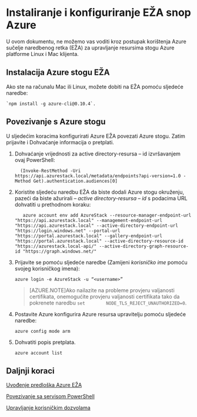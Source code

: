 <properties
    pageTitle="Povezivanje s Azure snop s EŽA | Microsoft Azure"
    description="Saznajte kako koristiti različite platforme sučelja naredbenog retka (EŽA) da biste upravljali i implementacija resurse u stogu Azure"
    services="azure-stack"
    documentationCenter=""
    authors="HeathL17"
    manager="byronr"
    editor=""/>

<tags
    ms.service="azure-stack"
    ms.workload="na"
    ms.tgt_pltfrm="na"
    ms.devlang="na"
    ms.topic="article"
    ms.date="10/19/2016"
    ms.author="helaw"/>

# <a name="install-and-configure-azure-stack-cli"></a>Instaliranje i konfiguriranje EŽA snop Azure

U ovom dokumentu, ne možemo vas voditi kroz postupak korištenja Azure sučelje naredbenog retka (EŽA) za upravljanje resursima stogu Azure platforme Linux i Mac klijenta.  

## <a name="install-azure-stack-cli"></a>Instalacija Azure stogu EŽA

Ako ste na računalu Mac ili Linux, možete dobiti na EŽA pomoću sljedeće naredbe:
  
    `npm install -g azure-cli@0.10.4`.


## <a name="connect-to-azure-stack"></a>Povezivanje s Azure stogu
U sljedećim koracima konfigurirati Azure EŽA povezati Azure stogu. Zatim prijavite i Dohvaćanje informacija o pretplati.

1.  Dohvaćanje vrijednosti za active directory-resursa – id izvršavanjem ovaj PowerShell:
        
          (Invoke-RestMethod -Uri https://api.azurestack.local/metadata/endpoints?api-version=1.0 -Method Get).authentication.audiences[0]

2.  Koristite sljedeću naredbu EŽA da biste dodali Azure stogu okruženju, pazeći da biste ažurirali *– active directory-resursa – id* s podacima URL dohvatiti u prethodnom koraku:

           azure account env add AzureStack --resource-manager-endpoint-url "https://api.azurestack.local" --management-endpoint-url "https://api.azurestack.local" --active-directory-endpoint-url  "https://login.windows.net" --portal-url "https://portal.azurestack.local" --gallery-endpoint-url "https://portal.azurestack.local" --active-directory-resource-id "https://azurestack.local-api/" --active-directory-graph-resource-id "https://graph.windows.net/"

3.  Prijavite se pomoću sljedeće naredbe (Zamijeni *korisničko ime* pomoću svojeg korisničkog imena):

        azure login -e AzureStack -u “<username>”

    >[AZURE.NOTE]Ako nailazite na probleme provjeru valjanosti certifikata, onemogućite provjeru valjanosti certifikata tako da pokrenete naredbu `set        NODE_TLS_REJECT_UNAUTHORIZED=0`.

4.  Postavite Azure konfigurira Azure resursa upravitelju pomoću sljedeće naredbe:

        azure config mode arm

5.  Dohvatiti popis pretplata.

        azure account list     

## <a name="next-steps"></a>Daljnji koraci

[Uvođenje predloška Azure EŽA](azure-stack-deploy-template-command-line.md)

[Povezivanje sa servisom PowerShell](azure-stack-connect-powershell.md)

[Upravljanje korisničkim dozvolama](azure-stack-manage-permissions.md)
